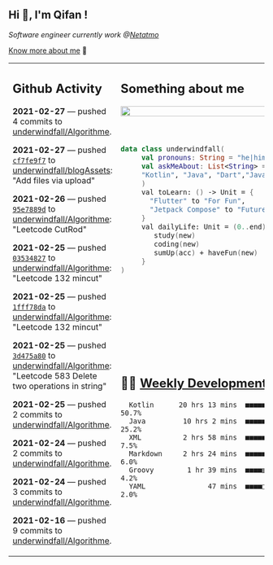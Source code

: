 <h2> Hi 👋, I'm Qifan ! </h2>
<p><em>Software engineer currently work @<a href="https://www.netatmo.com">Netatmo</a>
</em></p><p><a href="https://qifanyang.com/resume" target="_blank"> Know more about me</a> 🔭</p>
<table><tr><td valign="top" rowspan="2">

 ## Github Activity
 <!-- githubActivity starts -->
  **2021-02-27** — pushed 4 commits to [underwindfall/Algorithme](https://api.github.com/repos/underwindfall/Algorithme).

  **2021-02-27** — pushed [`cf7fe9f7`](https://api.github.com/repos/underwindfall/blogAssets/commits/cf7fe9f7156cb48a77851b7bd4aee645f7f20d97) to [underwindfall/blogAssets](https://api.github.com/repos/underwindfall/blogAssets): "Add files via upload"

  **2021-02-26** — pushed [`95e7889d`](https://api.github.com/repos/underwindfall/Algorithme/commits/95e7889d6ea2b7f22204c0736f506134ffc93485) to [underwindfall/Algorithme](https://api.github.com/repos/underwindfall/Algorithme): "Leetcode CutRod"

  **2021-02-25** — pushed [`03534827`](https://api.github.com/repos/underwindfall/Algorithme/commits/03534827321f5df790dd890384db41df8a2c8670) to [underwindfall/Algorithme](https://api.github.com/repos/underwindfall/Algorithme): "Leetcode 132 mincut"

  **2021-02-25** — pushed [`1fff78da`](https://api.github.com/repos/underwindfall/Algorithme/commits/1fff78dafe8d0bb889904b0a130711253a2f11dc) to [underwindfall/Algorithme](https://api.github.com/repos/underwindfall/Algorithme): "Leetcode 132 mincut"

  **2021-02-25** — pushed [`3d475a80`](https://api.github.com/repos/underwindfall/Algorithme/commits/3d475a8081939bcd315430ef58f132a2efaadc52) to [underwindfall/Algorithme](https://api.github.com/repos/underwindfall/Algorithme): "Leetcode 583 Delete two operations in string"

  **2021-02-25** — pushed 2 commits to [underwindfall/Algorithme](https://api.github.com/repos/underwindfall/Algorithme).

  **2021-02-24** — pushed 2 commits to [underwindfall/Algorithme](https://api.github.com/repos/underwindfall/Algorithme).

  **2021-02-24** — pushed 3 commits to [underwindfall/Algorithme](https://api.github.com/repos/underwindfall/Algorithme).

  **2021-02-16** — pushed 9 commits to [underwindfall/Algorithme](https://api.github.com/repos/underwindfall/Algorithme).
 <!-- githubActivity ends -->
 </td><td valign="top">

 ## Something about me
 <!-- profile starts -->
 <a href="https://github.com/underwindfall" width="100%">
  <img src="https://github-readme-stats.vercel.app/api?username=underwindfall&show_icons=true&icon_color=805AD5&text_color=718096&bg_color=ffffff00&hide_title=true&include_all_commits=true&count_private=true&hide_border=true" width="100%"/>
 </a>
 <br/>
 <br/>
 <br/>
 
 ```kotlin
 data class underwindfall(
      val pronouns: String = "he|him",
      val askMeAbout: List<String> = listOf(
      "Kotlin", "Java", "Dart","Javascript", "Typescript"
      )
      val toLearn: () -> Unit = {
        "Flutter" to "For Fun",
        "Jetpack Compose" to "Future"
      }
      val dailyLife: Unit = (0..end).reduce { acc, new ->	
         study(new)	
         coding(new)	
         sumUp(acc) + haveFun(new)	
      }
 )
 ```
 <!-- profile ends -->
 </td></tr><tr><td valign="top">

 ## 🏊‍♂️ <a href="https://gist.github.com/underwindfall/377ee88ba1fabd1e93516e48ca9c61eb" target="_blank">Weekly Development Breakdown</a>
  <!-- codeTime starts -->
  ```text
    Kotlin      20 hrs 13 mins  ■■■■■■■■■■■■■■■▦□□□□□□□□  50.7%
    Java         10 hrs 2 mins  ■■■■■■■■■▥□□□□□□□□□□□□□□  25.2%
    XML          2 hrs 58 mins  ■■■■■◱□□□□□□□□□□□□□□□□□□   7.5%
    Markdown     2 hrs 24 mins  ■■■■■□□□□□□□□□□□□□□□□□□□   6.0%
    Groovy        1 hr 39 mins  ■■■■▥□□□□□□□□□□□□□□□□□□□   4.2%
    YAML               47 mins  ■■■■□□□□□□□□□□□□□□□□□□□□   2.0%
  ```
  <!-- codeTime starts -->
  </td></tr></table>